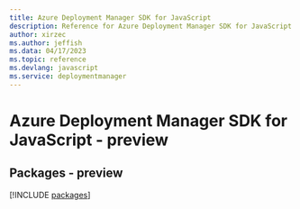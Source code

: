 ```yaml
---
title: Azure Deployment Manager SDK for JavaScript
description: Reference for Azure Deployment Manager SDK for JavaScript
author: xirzec
ms.author: jeffish
ms.data: 04/17/2023
ms.topic: reference
ms.devlang: javascript
ms.service: deploymentmanager
---
```

# Azure Deployment Manager SDK for JavaScript - preview
## Packages - preview
[!INCLUDE [packages](deployment-manager-index.md)]
